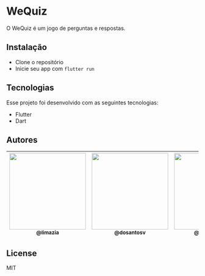 # WeQuiz
O WeQuiz é um jogo de perguntas e respostas.
 
## Instalação
- Clone o repositório
- Inicie seu app com `flutter run`

## Tecnologias
Esse projeto foi desenvolvido com as seguintes tecnologias:

- Flutter
- Dart

## Autores

| [<img src="https://avatars.githubusercontent.com/u/32038004?v=2" width="200px" height="auto"><br><sub>@limazia</sub>](https://github.com/limazia) | [<img src="https://avatars.githubusercontent.com/u/102265413?v=4" width="200px" height="auto"><br><sub>@dosantosv</sub>](https://github.com/dosantosv) | [<img src="https://avatars.githubusercontent.com/u/89888509?v=2" width="200px" height="auto"><br><sub>@luisrenato02</sub>](https://github.com/luisrenato02) | [<img src="https://avatars.githubusercontent.com/u/102265662?v=4" width="200px" height="auto"><br><sub>@Viniciusferreiraw</sub>](https://github.com/Viniciusferreiraw) | [<img src="https://avatars.githubusercontent.com/u/51273479?v=4" width="200px" height="auto"><br><sub>@matiasfilho81</sub>](https://github.com/matiasfilho81)  
|---|---|---|---|---|

## License

MIT

